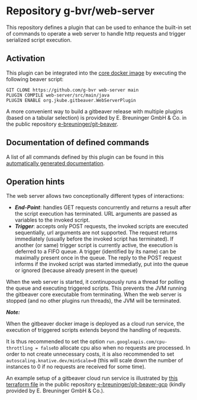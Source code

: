 # Repository g-bvr/web-server

This repository defines a plugin that can be used to enhance the built-in set of commands
to  operate a web server to handle http requests and trigger serialized script execution.

## Activation

This plugin can be integrated into the [core docker image](https://hub.docker.com/r/gitbeaver/core/tags)
by executing the following beaver script:

```
GIT CLONE https://github.com/g-bvr web-server main
PLUGIN COMPILE web-server/src/main/java
PLUGIN ENABLE org.jkube.gitbeaver.WebServerPlugin
```

A more convenient way to build a gitbeaver release with multiple
plugins (based on a tabular selection)
is provided by E. Breuninger GmbH & Co. in the public repository
[e-breuninger/git-beaver](https://github.com/e-breuninger/git-beaver).

## Documentation of defined commands

A list of all commands defined by this plugin can be found in this [automatically generated documentation](https://htmlpreview.github.io/?https://raw.githubusercontent.com/g-bvr/web-server/main/doc/WebserverPlugin.html).

## Operation hints

The web server allows two conceptionally different types of interactions:
 * ***End-Point***: handles GET requests concurrently and returns a result after the script execution has terminated. URL arguments are passed as variables to the invoked script.
 * ***Trigger***: accepts only POST requests, the invoked scripts are executed sequentially, url arguments are not supported. The request returns immediately (usually before 
   the invoked script has terminated). If another (or same) trigger script is currently active, the execution is deferred to a FIFO queue. A trigger (identified by its name)
   can be maximally present once in the queue. The reply to the POST request informs if the invoked script was started immediatly, put into the queue or ignored (because 
   already present in the queue)

When the web server is started, it continupously runs a thread for polling the queue and executing triggered scripts. This prevents the JVM running the gitbeaver core executable 
from terminating. When the web server is stopped (and no other plugins run threads), the JVM will be terminated.

***Note:*** 

When the gitbeaver docker image is deployed as a cloud run service, the execution of triggered scripts extends beyond the handling of requests.  

It is thus recommended to set the option ```run.googleapis.com/cpu-throttling = false```to allocate cpu also when no requests are processed.
In order to not create unnecessary costs, it is also recommended to set ```autoscaling.knative.dev/minScale=0``` (this will scale down the number of instances
to 0 if no requests are received for some time). 

An example setup of a gitbeaver cloud run service is illustrated by [this terraform file](https://raw.githubusercontent.com/e-breuninger/git-beaver-gcp/main/terraform/main.tf) in the public repository
[e-breuninger/git-beaver-gcp](https://github.com/e-breuninger/git-beaver-gcp) (kindly provided by E. Breuninger GmbH & Co.).



